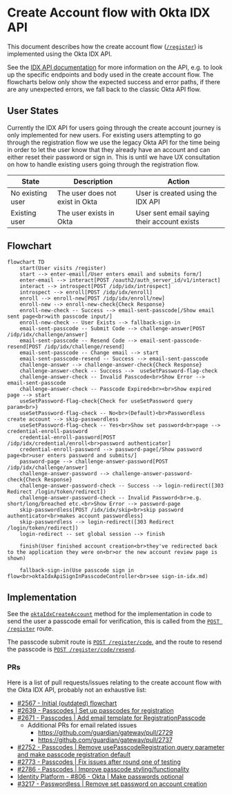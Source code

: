 # Create Account flow with Okta IDX API

This document describes how the create account flow ([`/register`](https://profile.theguardian.com/register)) is implemented using the Okta IDX API.

See the [IDX API documentation](./idx-api.md) for more information on the API, e.g. to look up the specific endpoints and body used in the create account flow. The flowcharts below only show the expected success and error paths, if there are any unexpected errors, we fall back to the classic Okta API flow.

## User States

Currently the IDX API for users going through the create account journey is only implemented for new users. For existing users attempting to go through the registration flow we use the legacy Okta API for the time being in order to let the user know that they already have an account and can either reset their password or sign in. This is until we have UX consultation on how to handle existing users going through the registration flow.

| State            | Description                     | Action                                      |
| ---------------- | ------------------------------- | ------------------------------------------- |
| No existing user | The user does not exist in Okta | User is created using the IDX API           |
| Existing user    | The user exists in Okta         | User sent email saying their account exists |

## Flowchart

```mermaid
flowchart TD
    start(User visits /register)
    start --> enter-email[/User enters email and submits form/]
    enter-email --> interact[POST /oauth2/auth_server_id/v1/interact]
    interact --> introspect[POST /idp/idx/introspect]
    introspect --> enroll[POST /idp/idx/enroll]
    enroll --> enroll-new[POST /idp/idx/enroll/new]
    enroll-new --> enroll-new-check{Check Response}
    enroll-new-check -- Success --> email-sent-passcode[/Show email sent page<br>with passcode input/]
    enroll-new-check -- User Exists --> fallback-sign-in
    email-sent-passcode -- Submit Code --> challenge-answer[POST /idp/idx/challenge/answer]
    email-sent-passcode -- Resend Code --> email-sent-passcode-resend[POST /idp/idx/challenge/resend]
    email-sent-passcode -- Change email --> start
    email-sent-passcode-resend -- Success --> email-sent-passcode
    challenge-answer --> challenge-answer-check{Check Response}
    challenge-answer-check -- Success -->  useSetPassword-flag-check
    challenge-answer-check -- Invalid Passcode<br>Show Error --> email-sent-passcode
    challenge-answer-check -- Passcode Expired<br><br>Show expired page --> start
    useSetPassword-flag-check{Check for useSetPassword query param<br>}
    useSetPassword-flag-check -- No<br>(Default)<br>Passwordless create account --> skip-passwordless
    useSetPassword-flag-check -- Yes<br>Show set password<br>page --> credential-enroll-password
    credential-enroll-password[POST /idp/idx/credential/enroll<br>password authenticator]
    credential-enroll-password --> password-page[/Show password page<br>user enters password and submits/]
    password-page --> challenge-answer-password[POST /idp/idx/challenge/answer]
    challenge-answer-password --> challenge-answer-password-check{Check Response}
    challenge-answer-password-check -- Success --> login-redirect([303 Redirect /login/token/redirect])
    challenge-answer-password-check -- Invalid Password<br>e.g. short/long/breached etc.<br>Show Error --> password-page
    skip-passwordless[POST /idx/idx/skip<br>skip password authenticator<br>makes account passwordless]
    skip-passwordless --> login-redirect([303 Redirect /login/token/redirect])
    login-redirect -- set global session --> finish

    finish(User finished account creation<br>they've redirected back to the application they were on<br>or the new account review page is shown)

    fallback-sign-in(Use passcode sign in flow<br>oktaIdxApiSignInPasscodeController<br>see sign-in-idx.md)
```

## Implementation

See the [`oktaIdxCreateAccount`](https://github.com/guardian/gateway/blob/bb8b32e30dd178a7ffe81ec75c64b2ce4ad93aeb/src/server/routes/register.ts#L319-L335) method for the implementation in code to send the user a passcode email for verification, this is called from the [`POST /register`](https://github.com/guardian/gateway/blob/bb8b32e30dd178a7ffe81ec75c64b2ce4ad93aeb/src/server/routes/register.ts#L108-L115) route.

The passcode submit route is [`POST /register/code`](https://github.com/guardian/gateway/blob/bb8b32e30dd178a7ffe81ec75c64b2ce4ad93aeb/src/server/routes/register.ts#L143-L145), and the route to resend the passcode is [`POST /register/code/resend`](https://github.com/guardian/gateway/blob/5211380b6cfbe2ad5bfe4f0d1aeed7a1ff831333/src/server/routes/register.ts#L244-L246).

### PRs

Here is a list of pull requests/issues relating to the create account flow with the Okta IDX API, probably not an exhaustive list:

- [#2567 - Initial (outdated) flowchart](https://github.com/guardian/gateway/issues/2567)
- [#2639 - Passcodes | Set up passcodes for registration](https://github.com/guardian/gateway/pull/2639)
- [#2671 - Passcodes | Add email template for RegistrationPasscode](https://github.com/guardian/gateway/pull/2671)
  - Additional PRs for email related issues
    - https://github.com/guardian/gateway/pull/2729
    - https://github.com/guardian/gateway/pull/2737
- [#2752 - Passcodes | Remove usePasscodeRegistration query parameter and make passcode registration default](https://github.com/guardian/gateway/pull/2752)
- [#2773 - Passcodes | Fix issues after round one of testing](https://github.com/guardian/gateway/pull/2773)
- [#2786 - Passcodes | Improve passcode styling/functionality](https://github.com/guardian/gateway/pull/2786)
- [Identity Platform - #806 - Okta | Make passwords optional](https://github.com/guardian/identity-platform/pull/806)
- [#3217 - Passwordless | Remove set password on account creation](https://github.com/guardian/gateway/pull/3127)
